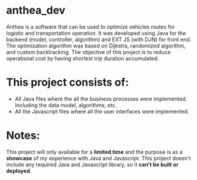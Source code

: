 # anthea_dev
Anthea is a software that can be used to optimize vehicles routes for logistic and transportation operation. It was developed using Java for the backend (model, controller, algorithm) and EXT JS (with DJN) for front end.
The optimization algorithm was based on Dijkstra, randomized algorithm, and custom backtracking. The objective of this project is to reduce operational cost by having shortest trip duration accumulated.

# This project consists of:
- All Java files where the all the business processes were implemented. Including the data model, algorithms, etc.
- All the Javascript files where all the user interfaces were implemented. 

# Notes:
This project will only available for a **limited time** and the purpose is as a **showcase** of my experience with Java and Javascript.
This project doesn't include any required Java and Javascript library, so it **can't be built or deployed**.

